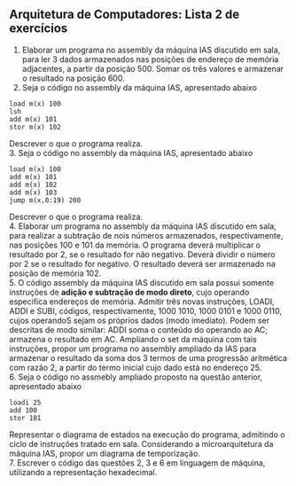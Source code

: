 ## Arquitetura de Computadores: Lista 2 de exercícios

1. Elaborar um programa no assembly da máquina IAS discutido em sala, para ler 3 dados armazenados nas posições de endereço de memória adjacentes, a partir da posição 500. Somar os três valores e armazenar o resultado na posição 600.
2. Seja o código no assembly da máquina IAS, apresentado abaixo
```
load m(x) 100
lsh
add m(x) 101
stor m(x) 102
```
Descrever o que o programa realiza.  
3. Seja o código no assembly da máquina IAS, apresentado abaixo
```
load m(x) 100
add m(x) 101
add m(x) 102
add m(x) 103
jump m(x,0:19) 200
```
Descrever o que o programa realiza.  
4. Elaborar um programa no assembly da máquina IAS discutido em sala, para realizar a subtração de nois números armazenados, respectivamente, nas posições 100 e 101 da memória. O programa deverá multiplicar o resultado por 2, se o resultado for não negativo. Deverá dividir o número por 2 se o resultado for negativo. O resultado deverá ser armazenado na posição de memória 102.  
5. O código assembly da máquina IAS discutido em sala possui somente instruções de **adição e subtração de modo direto**, cujo operando especifica endereços de memória. Admitir três novas instruções, LOADI, ADDI e SUBI, códigos, respectivamente, 1000 1010, 1000 0101 e 1000 0110, cujos operandoS sejam os próprios dados (modo imediato). Podem ser descritas de modo similar: ADDI soma o conteúdo do operando ao AC; armazena o resultado em AC. Ampliando o set da máquina com tais instruções, propor um programa no assembly ampliado da IAS para armazenar o resultado da soma dos 3 termos de uma progressão aritmética com razão 2, a partir do termo inicial cujo dado está no endereço 25.  
6. Seja o código no assmebly ampliado proposto na questão anterior, apresentado abaixo
```
loadi 25
add 100
stor 101
```
Representar o diagrama de estados na execução do programa, admitindo o ciclo de instruções tratado em sala. Considerando a microarquitetura da máquina IAS, propor um diagrama de temporização.   
7. Escrever o código das questões 2, 3 e 6 em linguagem de máquina, utilizando a representação hexadecimal.
